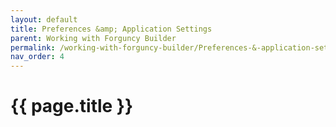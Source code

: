 ```yaml
---
layout: default
title: Preferences &amp; Application Settings
parent: Working with Forguncy Builder
permalink: /working-with-forguncy-builder/Preferences-&-application-settings/
nav_order: 4
---
```


# {{ page.title }}